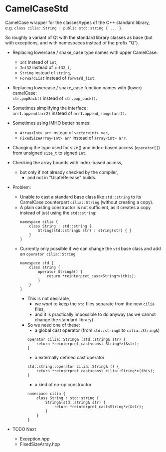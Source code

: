 # CamelCaseStd
CamelCase wrapper for the classes/types of the C++ standard library,  
e.g. `class cilia::String : public std::string { ... }`.

So roughly a variant of Qt with the standard library classes as base (but with exceptions, and with namespaces instead of the prefix "Q").

- Replacing lowercase / snake_case type names with upper CamelCase:
    - `Int` instead of `int`,
    - `Int32` instead of `int32_t`,
    - `String` instead of `string`,
    - `ForwardList` instead of `forward_list`.

- Replacing lowercase / snake_case function names with (lower) camelCase:  
  `str.popBack()` instead of `str.pop_back()`.

- Sometimes simplifying the interface:  
  `arr1.append(arr2)` instead of `arr1.append_range(arr2)`.

- Sometimes using IMHO better names:  
    - `Array<Int> arr` instead of `vector<int> vec`,
    - `FixedSizeArray<Int> arr` instead of `array<int> arr`.

- Changing the type used for size() and index-based access (`operator[]`) from unsigned `size_t` to signed `Int`.

- Checking the array bounds with index-based access,
    - but only if not already checked by the compiler,
        - and not in "UsafeRelease" builds.
 
- Problem:
    - Unable to cast a standard base class like `std::string` to its CamelCase counterpart `cilia::String` (without creating a copy).
    - A plain casting constructor is not sufficient, as it creates a copy instead of just using the `std::string`:
        ```
        namespace cilia {
            class String : std::string {
                String(std::string& str) : string(str) { }
            }
        }
        ```
    - Currently only possible if we can change the `std` base class and add an `operator cilia::String`
        ```
        namespace std {
            class string {
                operator String&() {
                    return *reinterpret_cast<String*>(this);
                }
            }
        }
        ```
        - This is not desirable,
            - we _want_ to keep the `std` files separate from the new `cilia` files,
            - and it is practically impossible to do anyway (as we cannot change the standard library).
        - So we need one of these:
            - a global cast operator (from `std::string&` to `cilia::String&`)
            ```
            operator cilia::String& (std::string& str) {
                return *reinterpret_cast<const String*>(&str);
            }
            ```
            - a externally defined cast operator
            ```
            std::string::operator cilia::String& () {
                return *reinterpret_cast<const cilia::String*>(this);
            }
            ```
            - a kind of no-op constructor
            ```
            namespace cilia {
                class String : std::string {
                    String&(std::string& str) {
                        return *reinterpret_cast<String*>(&str);
                    }
                }
            }
            ```
    

- TODO Next
    - Exception.hpp
    - FixedSizeArray.hpp
